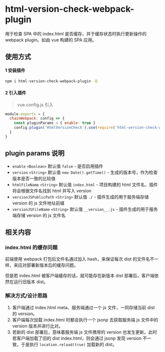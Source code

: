 # html-version-check-webpack-plugin

用于检查 SPA 中的 index.html 是否缓存，并于缓存状态时执行更新操作的 webpack plugin。如由 vue 构建的 SPA 应用。 


## 使用方式

#### 1 安装插件

```bash
npm i html-version-check-webpack-plugin -D
```

#### 2 引入插件

> vue.config.js 引入

```javascript
module.exports = {
  chainWebpack: config => {
    const pluginParams = { enable: true }
    config.plugin('HtmlVersionCheck').use(require('html-version-check-webpack-plugin'), [pluginParams])
  }
}
```


## plugin params 说明

* `enable` `<Boolean>` 默认值 `false` - 是否启用插件
* `version` `<String>` 默认值 `new Date().getTime()` - 生成的版本号，作为检查版本是否一致的比较值
* `htmlFileName`  `<String>` 默认值 `index.html` - 项目构建的 html 文件名，插件将会根据文件名找到 html 并写入 version
* `versionJSPublicPath` `<String>` 默认值 `./` - 插件生成的用于服务端存储 version 的 js 文件地址前缀
* `versionJSFileName` `<String>` 默认值 `__version__.js` - 插件生成的用于服务端存储 version 的 js 文件名


## 相关内容

### index.html 的缓存问题

前端使用 webpack 打包后文件名通过加入 hash，来保证每次 dist 的文件名不一样，来应对部署新版本后的缓存问题。

但是若 index.html 被客户端缓存的话，就可能存在新版本 dist 部署后，客户端依然在运行旧版本 dist。

### 解决方式/设计思路

1. 客户端通过 index.html meta、服务端通过一个 js 文件，一同存储当前 dist 的 version。
2. 客户端每次加载 index.html 时都会执行一个 jsonp 去获取服务端 js 文件中的 version 版本并进行比对。
3. 若新的 dist 部署后，意味着服务端 js 文件携带的 version 也发生更新。此时若客户端加载了旧的 dist index.html，则会通过 jsonp 发现 version 不一致，于是执行 `location.reload(true)` 加载新的 dist。
